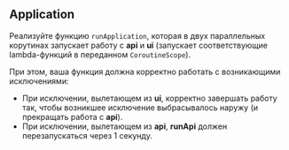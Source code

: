 ## Application

Реализуйте функцию `runApplication`, которая в двух параллельных корутинах запускает работу с **api** и **ui** (запускает соответствующие lambda-функций в переданном `CoroutineScope`).

При этом, ваша функция должна корректно работать с возникающими исключениями:
* При исключении, вылетающем из **ui**, корректно завершать работу так, чтобы возникшее исключение выбрасывалось наружу (и прекращать работа с **api**).
* При исключении, вылетающем из **api**, **runApi** должен перезапускаться через 1 секунду.
